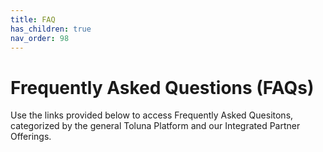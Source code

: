 ```yaml
---
title: FAQ
has_children: true
nav_order: 98
---
```


# Frequently Asked Questions (FAQs)

Use the links provided below to access Frequently Asked Quesitons, categorized by the general Toluna Platform and our Integrated Partner Offerings.
